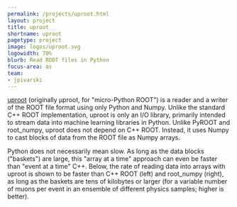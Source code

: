 ```yaml
---
permalink: /projects/uproot.html
layout: project
title: uproot
shortname: uproot
pagetype: project
image: logos/uproot.svg
logowidth: 70%
blurb: Read ROOT files in Python
focus-area: as
team:
- jpivarski
---
```


[uproot](https:github.com/scikit-hep/uproot)
(originally μproot, for "micro-Python ROOT") is a reader and a writer of the ROOT file format using only Python and Numpy. Unlike the standard C++ ROOT implementation, uproot is only an I/O library, primarily intended to stream data into machine learning libraries in Python. Unlike PyROOT and root_numpy, uproot does not depend on C++ ROOT. Instead, it uses Numpy to cast blocks of data from the ROOT file as Numpy arrays.

Python does not necessarily mean slow. As long as the data blocks ("baskets") are large, this "array at a time" approach can even be faster than "event at a time" C++. Below, the rate of reading data into arrays with uproot is shown to be faster than C++ ROOT (left) and root_numpy (right), as long as the baskets are tens of kilobytes or larger (for a variable number of muons per event in an ensemble of different physics samples; higher is better).


